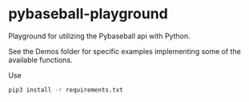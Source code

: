 # pybaseball-playground

Playground for utilizing the Pybaseball api with Python.

See the Demos folder for specific examples implementing some of the available functions.

Use

```bash
pip3 install -r requirements.txt
```
